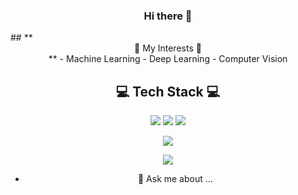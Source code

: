 <h3 align="center"> Hi there 👋 </h3>
## **<center>🌟 My Interests 🌟<center>** 
    - Machine Learning
    - Deep Learning
    - Computer Vision


## **<center>💻 Tech Stack 💻</center>** 
<center>
<img src="https://img.shields.io/badge/Python-3776AB?style=flat-square&logo=Python&logoColor=white"/></a> <img src="https://img.shields.io/badge/PyTorch-EE4C2C?style=flat-square&logo=PyTorch&logoColor=white"/></a> <img src="https://img.shields.io/badge/TensorFlow-FF6F00?style=flat-square&logo=TensorFlow&logoColor=white"/></a> 

<img src="https://img.shields.io/badge/OpenCV-5C3EE8?style=flat-square&logo=OpenCV&logoColor=white"/></a> 

<img src="https://img.shields.io/badge/Arduino-00979D?style=flat-square&logo=Arduino&logoColor=white"/></a>



- 💬 Ask me about ...

